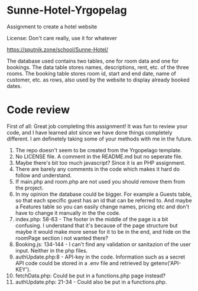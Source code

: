 # Sunne-Hotel-Yrgopelag
Assignment to create a hotel website

License: Don't care really, use it for whatever

https://sputnik.zone/school/Sunne-Hotel/

The database used contains two tables, one for room data and one for bookings. The data table stores names, descriptions, rent, etc. of the three rooms. The booking table stores room id, start and end date, name of customer, etc. as rows, also used by the website to display already booked dates.

# Code review
First of all: Great job completing this assignment! It was fun to review your code, and I have learned alot since we have done things completely different. I am definetely taking some of your methods with me in the future.

1. The repo doesn't seem to be created from the Yrgopelago template.
2. No LICENSE file. A comment in the README.md but no seperate file.
3. Maybe there's bit too much javascript? Since it is an PHP assignment.
4. There are barely any comments in the code which makes it hard do follow and understand.
5. If main.php and room.php are not used you should remove them from the project.
6. In my opinion the database could be bigger. For example a Guests table, so that each specific guest has an id that can be referred to. And maybe a Features table so you can easily change names, pricing etc and don't have to change it manually in the the code.
7. index.php: 58-63 -  The footer in the middle of the page is a bit confusing. I understand that it's because of the page structure but maybe it would make more sense for it to be in the end, and hide on the roomPage section i not wanted there?
8. Booking.js: 134-144 - I can't find any validation or sanitazion of the user input. Neither in the php files.
9. authUpdate.php:8 - API-key in the code. Information such as a secret API code could be stored in a .env file and retrieved by getenv('API-KEY').
10. fetchData.php: Could be put in a functions.php page instead?
11. authUpdate.php: 21-34 - Could also be put in a functions.php.



